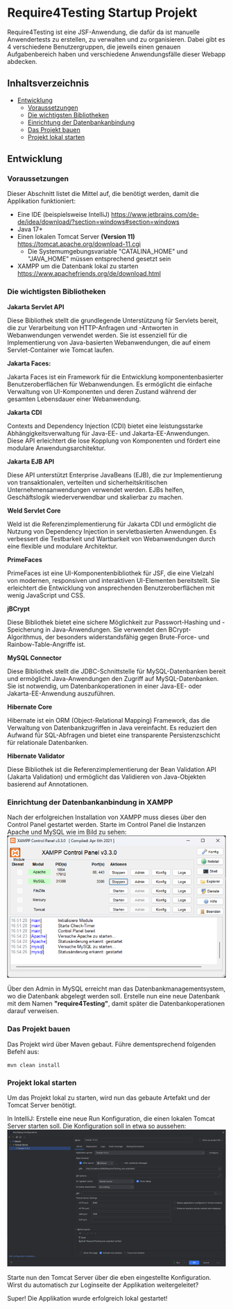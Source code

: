 # Require4Testing Startup Projekt

Require4Testing ist eine JSF-Anwendung, die dafür da ist manuelle Anwendertests
zu erstellen, zu verwalten und zu organisieren. Dabei gibt es 4 verschiedene Benutzergruppen,
die jeweils einen genauen Aufgabenbereich haben und verschiedene Anwendungsfälle dieser Webapp abdecken.

## Inhaltsverzeichnis
<!-- TOC -->
  * [Entwicklung](#entwicklung)
    * [Voraussetzungen](#voraussetzungen)
    * [Die wichtigsten Bibliotheken](#die-wichtigsten-bibliotheken)
    * [Einrichtung der Datenbankanbindung](#einrichtung-der-datenbankanbindung-in-xampp)
    * [Das Projekt bauen](#das-projekt-bauen)
    * [Projekt lokal starten](#projekt-lokal-starten)
<!-- TOC -->

## Entwicklung

### Voraussetzungen

Dieser Abschnitt listet die Mittel auf, die benötigt werden, damit die Applikation funktioniert:

- Eine IDE (beispielsweise IntelliJ) <https://www.jetbrains.com/de-de/idea/download/?section=windows#section=windows>
- Java 17+
- Einen lokalen Tomcat Server **(Version 11)** <https://tomcat.apache.org/download-11.cgi>
  - Die Systemumgebungsvariable "CATALINA_HOME" und "JAVA_HOME" müssen entsprechend gesetzt sein
- XAMPP um die Datenbank lokal zu starten <https://www.apachefriends.org/de/download.html>

### Die wichtigsten Bibliotheken

**Jakarta Servlet API**

Diese Bibliothek stellt die grundlegende Unterstützung für Servlets bereit, 
die zur Verarbeitung von HTTP-Anfragen und -Antworten in Webanwendungen verwendet werden. 
Sie ist essenziell für die Implementierung von Java-basierten Webanwendungen, die auf einem Servlet-Container wie Tomcat laufen.

**Jakarta Faces:**

Jakarta Faces ist ein Framework für die Entwicklung komponentenbasierter Benutzeroberflächen für Webanwendungen. 
Es ermöglicht die einfache Verwaltung von UI-Komponenten und deren Zustand während der gesamten Lebensdauer einer Webanwendung.

**Jakarta CDI**

Contexts and Dependency Injection (CDI) bietet eine leistungsstarke Abhängigkeitsverwaltung für Java-EE- und Jakarta-EE-Anwendungen. 
Diese API erleichtert die lose Kopplung von Komponenten und fördert eine modulare Anwendungsarchitektur.

**Jakarta EJB API**

Diese API unterstützt Enterprise JavaBeans (EJB), die zur Implementierung von transaktionalen, verteilten und sicherheitskritischen Unternehmensanwendungen verwendet werden. 
EJBs helfen, Geschäftslogik wiederverwendbar und skalierbar zu machen.

**Weld Servlet Core**

Weld ist die Referenzimplementierung für Jakarta CDI und ermöglicht die Nutzung von Dependency Injection in servletbasierten Anwendungen. 
Es verbessert die Testbarkeit und Wartbarkeit von Webanwendungen durch eine flexible und modulare Architektur.

**PrimeFaces**

PrimeFaces ist eine UI-Komponentenbibliothek für JSF, die eine Vielzahl von modernen, responsiven und interaktiven UI-Elementen bereitstellt. 
Sie erleichtert die Entwicklung von ansprechenden Benutzeroberflächen mit wenig JavaScript und CSS.

**jBCrypt**

Diese Bibliothek bietet eine sichere Möglichkeit zur Passwort-Hashing und -Speicherung in Java-Anwendungen. 
Sie verwendet den BCrypt-Algorithmus, der besonders widerstandsfähig gegen Brute-Force- und Rainbow-Table-Angriffe ist.

**MySQL Connector**

Diese Bibliothek stellt die JDBC-Schnittstelle für MySQL-Datenbanken bereit und ermöglicht Java-Anwendungen den Zugriff auf MySQL-Datenbanken. 
Sie ist notwendig, um Datenbankoperationen in einer Java-EE- oder Jakarta-EE-Anwendung auszuführen.

**Hibernate Core**

Hibernate ist ein ORM (Object-Relational Mapping) Framework, das die Verwaltung von Datenbankzugriffen in Java vereinfacht. 
Es reduziert den Aufwand für SQL-Abfragen und bietet eine transparente Persistenzschicht für relationale Datenbanken.

**Hibernate Validator**

Diese Bibliothek ist die Referenzimplementierung der Bean Validation API (Jakarta Validation) 
und ermöglicht das Validieren von Java-Objekten basierend auf Annotationen.

### Einrichtung der Datenbankanbindung in XAMPP

Nach der erfolgreichen Installation von XAMPP muss dieses über den Control Panel gestartet werden.
Starte im Control Panel die Instanzen Apache und MySQL wie im Bild zu sehen:
![ControlPanel](src/main/resources/Control_Panel.png)

Über den Admin in MySQL erreicht man das Datenbankmanagementsystem, wo die Datenbank abgelegt werden soll.
Erstelle nun eine neue Datenbank mit dem Namen **"require4Testing"**, damit später die Datenbankoperationen darauf verweisen.
### Das Projekt bauen

Das Projekt wird über Maven gebaut.
Führe dementsprechend folgenden Befehl aus:
```shell
mvn clean install
```

### Projekt lokal starten

Um das Projekt lokal zu starten, wird nun das gebaute Artefakt und der Tomcat Server benötigt.

In IntelliJ: Erstelle eine neue Run Konfiguration, die einen lokalen Tomcat Server starten soll.
Die Konfiguration soll in etwa so aussehen:
![Tomcat](src/main/resources/TomcatConfig.png)

Starte nun den Tomcat Server über die eben eingestellte Konfiguration.
Wirst du automatisch zur Loginseite der Applikation weitergeleitet?

Super! Die Applikation wurde erfolgreich lokal gestartet!